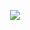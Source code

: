 <p align="center"><img src="https://github-readme-stats.vercel.app/api/top-langs/?username=IgnS27&langs_count=8"></p>
